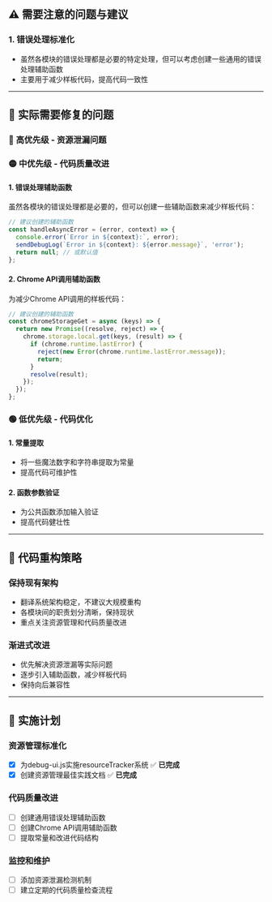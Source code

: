 ## ⚠️ 需要注意的问题与建议

### 1. 错误处理标准化
- 虽然各模块的错误处理都是必要的特定处理，但可以考虑创建一些通用的错误处理辅助函数
- 主要用于减少样板代码，提高代码一致性

---

## 🔧 实际需要修复的问题

### 🔴 **高优先级 - 资源泄漏问题**

### 🟡 **中优先级 - 代码质量改进**

#### 1. 错误处理辅助函数
虽然各模块的错误处理都是必要的，但可以创建一些辅助函数来减少样板代码：
```javascript
// 建议创建的辅助函数
const handleAsyncError = (error, context) => {
  console.error(`Error in ${context}:`, error);
  sendDebugLog(`Error in ${context}: ${error.message}`, 'error');
  return null; // 或默认值
};
```

#### 2. Chrome API调用辅助函数
为减少Chrome API调用的样板代码：
```javascript
// 建议创建的辅助函数
const chromeStorageGet = async (keys) => {
  return new Promise((resolve, reject) => {
    chrome.storage.local.get(keys, (result) => {
      if (chrome.runtime.lastError) {
        reject(new Error(chrome.runtime.lastError.message));
        return;
      }
      resolve(result);
    });
  });
};
```

### 🟢 **低优先级 - 代码优化**

#### 1. 常量提取
- 将一些魔法数字和字符串提取为常量
- 提高代码可维护性

#### 2. 函数参数验证
- 为公共函数添加输入验证
- 提高代码健壮性

---

## 🎯 代码重构策略

### **保持现有架构**
- 翻译系统架构稳定，不建议大规模重构
- 各模块间的职责划分清晰，保持现状
- 重点关注资源管理和代码质量改进

### **渐进式改进**
- 优先解决资源泄漏等实际问题
- 逐步引入辅助函数，减少样板代码
- 保持向后兼容性

---

## 📝 实施计划

### 资源管理标准化
- [x] 为debug-ui.js实施resourceTracker系统 ✅ **已完成**
- [x] 创建资源管理最佳实践文档 ✅ **已完成**

### 代码质量改进
- [ ] 创建通用错误处理辅助函数
- [ ] 创建Chrome API调用辅助函数
- [ ] 提取常量和改进代码结构

### 监控和维护
- [ ] 添加资源泄漏检测机制
- [ ] 建立定期的代码质量检查流程

